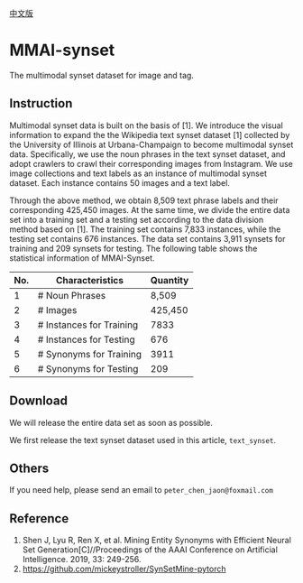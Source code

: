 [中文版](README.md)
# MMAI-synset
The multimodal synset dataset for image and tag.

## Instruction
Multimodal synset data is built on the basis of [1]. We introduce the visual information to expand the the Wikipedia text synset dataset [1] collected by the University of Illinois at Urbana-Champaign to become multimodal synset data. Specifically, we use the noun phrases in the text synset dataset, and adopt crawlers to crawl their corresponding images from Instagram. We use image collections and text labels as an instance of multimodal synset dataset. Each instance contains 50 images and a text label.

Through the above method, we obtain 8,509 text phrase labels and their corresponding 425,450 images. At the same time, we divide the entire data set into a training set and a testing set according to the data division method based on [1]. The training set contains 7,833 instances, while the testing set contains 676 instances. The data set contains 3,911 synsets for training and 209 synsets for testing. The following table shows the statistical information of MMAI-Synset.


No.| Characteristics |Quantity
---|---|---
1 | # Noun Phrases| 8,509
2 | # Images| 425,450
3 | # Instances for Training| 7833
4 | # Instances for Testing | 676
5 | # Synonyms for Training |3911
6 | # Synonyms for Testing |209


## Download
We will release the entire data set as soon as possible.

We first release the text synset dataset used in this article, `text_synset`.

## Others
If you need help, please send an email to `peter_chen_jaon@foxmail.com`

## Reference
1. Shen J, Lyu R, Ren X, et al. Mining Entity Synonyms with Efficient Neural Set Generation[C]//Proceedings of the AAAI Conference on Artificial Intelligence. 2019, 33: 249-256.
2. https://github.com/mickeystroller/SynSetMine-pytorch



